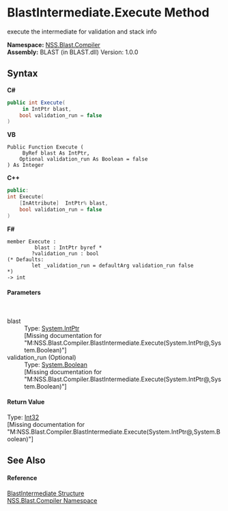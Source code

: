 # BlastIntermediate.Execute Method 
 

execute the intermediate for validation and stack info

**Namespace:**&nbsp;<a href="26a25caa-f50b-92ad-f15c-dbb9db1493ae.md">NSS.Blast.Compiler</a><br />**Assembly:**&nbsp;BLAST (in BLAST.dll) Version: 1.0.0

## Syntax

**C#**<br />
``` C#
public int Execute(
	 in IntPtr blast,
	bool validation_run = false
)
```

**VB**<br />
``` VB
Public Function Execute ( 
	 ByRef blast As IntPtr,
	Optional validation_run As Boolean = false
) As Integer
```

**C++**<br />
``` C++
public:
int Execute(
	[InAttribute]  IntPtr% blast, 
	bool validation_run = false
)
```

**F#**<br />
``` F#
member Execute : 
         blast : IntPtr byref * 
        ?validation_run : bool 
(* Defaults:
        let _validation_run = defaultArg validation_run false
*)
-> int 

```


#### Parameters
&nbsp;<dl><dt>blast</dt><dd>Type: <a href="https://docs.microsoft.com/dotnet/api/system.intptr" target="_blank" rel="noopener noreferrer">System.IntPtr</a><br />\[Missing <param name="blast"/> documentation for "M:NSS.Blast.Compiler.BlastIntermediate.Execute(System.IntPtr@,System.Boolean)"\]</dd><dt>validation_run (Optional)</dt><dd>Type: <a href="https://docs.microsoft.com/dotnet/api/system.boolean" target="_blank" rel="noopener noreferrer">System.Boolean</a><br />\[Missing <param name="validation_run"/> documentation for "M:NSS.Blast.Compiler.BlastIntermediate.Execute(System.IntPtr@,System.Boolean)"\]</dd></dl>

#### Return Value
Type: <a href="https://docs.microsoft.com/dotnet/api/system.int32" target="_blank" rel="noopener noreferrer">Int32</a><br />\[Missing <returns> documentation for "M:NSS.Blast.Compiler.BlastIntermediate.Execute(System.IntPtr@,System.Boolean)"\]

## See Also


#### Reference
<a href="32900304-967e-b7b4-7743-8a10dd78931b.md">BlastIntermediate Structure</a><br /><a href="26a25caa-f50b-92ad-f15c-dbb9db1493ae.md">NSS.Blast.Compiler Namespace</a><br />